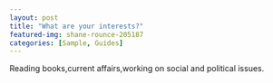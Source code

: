 ```yaml
---
layout: post
title: "What are your interests?"
featured-img: shane-rounce-205187
categories: [Sample, Guides]
---
```



Reading books,current affairs,working on social and political issues.
